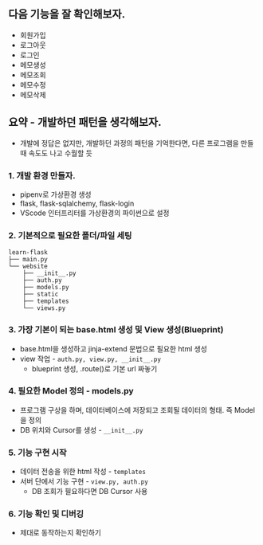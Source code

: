 ## 다음 기능을 잘 확인해보자.
- 회원가입
- 로그아웃
- 로그인
- 메모생성
- 메모조회
- 메모수정
- 메모삭제

## 요약 - 개발하던 패턴을 생각해보자.
- 개발에 정답은 없지만, 개발하던 과정의 패턴을 기억한다면, 다른 프로그램을 만들 때 속도도 나고 수월할 듯

### 1. 개발 환경 만들자.
- pipenv로 가상환경 생성
- flask, flask-sqlalchemy, flask-login
- VScode 인터프리터를 가상환경의 파이썬으로 설정

### 2. 기본적으로 필요한 폴더/파일 세팅
```
learn-flask
├── main.py
└── website
    ├── __init__.py
    ├── auth.py
    ├── models.py
    ├── static
    ├── templates
    └── views.py
```

### 3. 가장 기본이 되는 base.html 생성 및 View 생성(Blueprint)
- base.html을 생성하고 jinja-extend 문법으로 필요한 html 생성
- view 작업 - `auth.py, view.py, __init__.py`
    - blueprint 생성, .route()로 기본 url 짜놓기

### 4. 필요한 Model 정의 - models.py
- 프로그램 구상을 하며, 데이터베이스에 저장되고 조회될 데이터의 형태. 즉 Model을 정의
- DB 위치와 Cursor를 생성 - `__init__.py`

### 5. 기능 구현 시작
- 데이터 전송을 위한 html 작성 - `templates`
- 서버 단에서 기능 구현 - `view.py, auth.py`
    - DB 조회가 필요하다면 DB Cursor 사용

### 6. 기능 확인 및 디버깅
- 제대로 동작하는지 확인하기